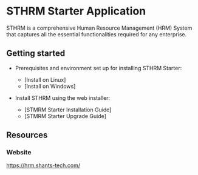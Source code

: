 
# STHRM Starter Application

STHRM is a comprehensive Human Resource Management (HRM) System that captures all the essential functionalities required for any enterprise.

## Getting started

- Prerequisites and environment set up for installing STHRM Starter:
  - [Install on Linux]
  - [Install on Windows]

- Install STHRM using the web installer:
  - [STMRM Starter Installation Guide]
  - [STMRM Starter Upgrade Guide]

## Resources

### Website
https://hrm.shants-tech.com/
